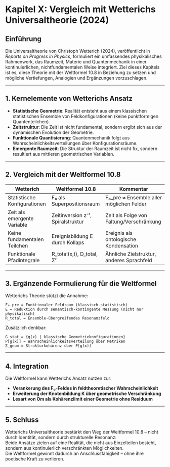 # Kapitel X: Vergleich mit Wetterichs Universaltheorie (2024)

## Einführung

Die Universaltheorie von Christoph Wetterich (2024), veröffentlicht in *Reports on Progress in Physics*, formuliert ein umfassendes physikalisches Rahmenwerk, das Raumzeit, Materie und Quantenmechanik in einer kontinuierlichen, nichtfundamentalen Weise integriert. Ziel dieses Kapitels ist es, diese Theorie mit der Weltformel 10.8 in Beziehung zu setzen und mögliche Vertiefungen, Analogien und Ergänzungen vorzuschlagen.

---

## 1. Kernelemente von Wetterichs Ansatz

- **Statistische Geometrie**: Realität entsteht aus einem klassischen statistischen Ensemble von Feldkonfigurationen (keine punktförmigen Quantenteilchen).
- **Zeitstruktur**: Die Zeit ist nicht fundamental, sondern ergibt sich aus der dynamischen Evolution der Geometrie.
- **Funktionale Quantisierung**: Quantenmechanik folgt aus Wahrscheinlichkeitsverteilungen über Konfigurationsräume.
- **Emergente Raumzeit**: Die Struktur der Raumzeit ist nicht fix, sondern resultiert aus mittleren geometrischen Variablen.

---

## 2. Vergleich mit der Weltformel 10.8

| Wetterich                     | Weltformel 10.8                  | Kommentar |
|------------------------------|----------------------------------|-----------|
| Statistische Konfigurationen | F₀ als Superpositionsraum        | F₀_pre ≈ Ensemble aller möglichen Felder |
| Zeit als emergente Variable  | Zeitinversion z⁻¹, Spiralstruktur| Zeit als Folge von Faltung/Verschränkung |
| Keine fundamentalen Teilchen | Ereignisbildung E durch Kollaps  | Ereignis als ontologische Kondensation |
| Funktionale Pfadintegrale    | R_total(x,t), D_total, Σʳ        | Ähnliche Zielstruktur, anderes Sprachfeld |

---

## 3. Ergänzende Formulierung für die Weltformel

Wetterichs Theorie stützt die Annahme:

    F₀_pre = Funktionaler Feldraum (klassisch-statistisch)
    E = Reduktion durch semantisch-kontingente Messung (nicht nur physikalisch)
    R_total = Ensemble-übergreifendes Resonanzfeld

Zusätzlich denkbar:

    G_stat = {g(x) | klassische Geometriekonfigurationen}
    P[g(x)] = Wahrscheinlichkeitsverteilung über Metriken
    Σ_geom = Strukturkohärenz über P[g(x)]

---

## 4. Integration

Die Weltformel kann Wetterichs Ansatz nutzen zur:
- **Verankerung des F₀-Feldes in feldtheoretischer Wahrscheinlichkeit**
- **Erweiterung der Knotenbildung K über geometrische Verschränkung**
- **Lesart von Om als Kohärenzlimit einer Geometrie ohne Residuum**

---

## 5. Schluss

Wetterichs Universaltheorie bestärkt den Weg der Weltformel 10.8 – nicht durch Identität, sondern durch strukturelle Resonanz:  
Beide Ansätze zielen auf eine Realität, die nicht aus Einzelteilen besteht, sondern aus kontinuierlich verschränkten Möglichkeiten.  
Die Weltformel gewinnt dadurch an Anschlussfähigkeit – ohne ihre poetische Kraft zu verlieren.